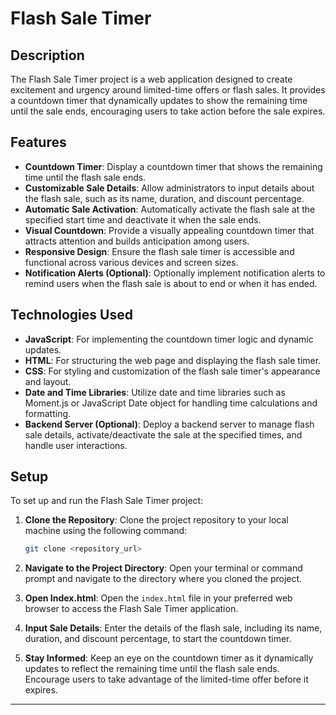# Flash Sale Timer

## Description

The Flash Sale Timer project is a web application designed to create excitement and urgency around limited-time offers or flash sales. It provides a countdown timer that dynamically updates to show the remaining time until the sale ends, encouraging users to take action before the sale expires.

## Features

- **Countdown Timer**: Display a countdown timer that shows the remaining time until the flash sale ends.
- **Customizable Sale Details**: Allow administrators to input details about the flash sale, such as its name, duration, and discount percentage.
- **Automatic Sale Activation**: Automatically activate the flash sale at the specified start time and deactivate it when the sale ends.
- **Visual Countdown**: Provide a visually appealing countdown timer that attracts attention and builds anticipation among users.
- **Responsive Design**: Ensure the flash sale timer is accessible and functional across various devices and screen sizes.
- **Notification Alerts (Optional)**: Optionally implement notification alerts to remind users when the flash sale is about to end or when it has ended.

## Technologies Used

- **JavaScript**: For implementing the countdown timer logic and dynamic updates.
- **HTML**: For structuring the web page and displaying the flash sale timer.
- **CSS**: For styling and customization of the flash sale timer's appearance and layout.
- **Date and Time Libraries**: Utilize date and time libraries such as Moment.js or JavaScript Date object for handling time calculations and formatting.
- **Backend Server (Optional)**: Deploy a backend server to manage flash sale details, activate/deactivate the sale at the specified times, and handle user interactions.

## Setup

To set up and run the Flash Sale Timer project:

1. **Clone the Repository**: Clone the project repository to your local machine using the following command:

   ```bash
   git clone <repository_url>
   ```

2. **Navigate to the Project Directory**: Open your terminal or command prompt and navigate to the directory where you cloned the project.

3. **Open Index.html**: Open the `index.html` file in your preferred web browser to access the Flash Sale Timer application.

4. **Input Sale Details**: Enter the details of the flash sale, including its name, duration, and discount percentage, to start the countdown timer.

5. **Stay Informed**: Keep an eye on the countdown timer as it dynamically updates to reflect the remaining time until the flash sale ends. Encourage users to take advantage of the limited-time offer before it expires.

---